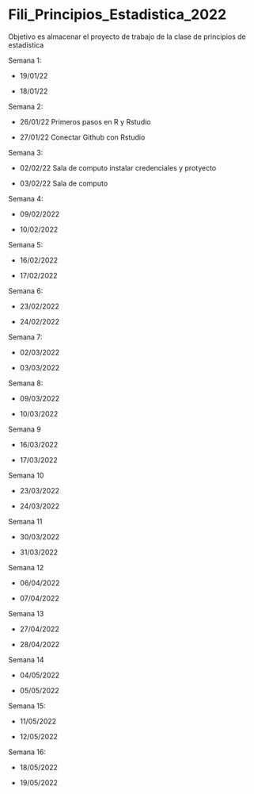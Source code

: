 # Fili_Principios_Estadistica_2022
Objetivo es almacenar el proyecto de trabajo de la clase de principios de estadística

Semana 1:

+ 19/01/22 

+ 18/01/22

Semana 2:

+ 26/01/22 Primeros pasos en R y Rstudio

+ 27/01/22 Conectar Github con Rstudio

Semana 3:

+ 02/02/22 Sala de computo instalar credenciales y protyecto

+ 03/02/22  Sala de computo

Semana 4:

+ 09/02/2022

+ 10/02/2022

Semana 5:

+ 16/02/2022

+ 17/02/2022

Semana 6:

+ 23/02/2022

+ 24/02/2022

Semana 7:

+ 02/03/2022

+ 03/03/2022

Semana 8:

+ 09/03/2022

+ 10/03/2022

Semana 9

+ 16/03/2022

+ 17/03/2022

Semana 10

+ 23/03/2022

+ 24/03/2022

Semana 11

+ 30/03/2022

+ 31/03/2022

Semana 12
 
+ 06/04/2022

+ 07/04/2022

Semana 13

+ 27/04/2022

+ 28/04/2022

Semana 14

+ 04/05/2022

+ 05/05/2022

Semana 15:

+ 11/05/2022

+ 12/05/2022

Semana 16:

+ 18/05/2022

+ 19/05/2022


